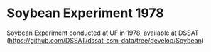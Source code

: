 # Soybean Experiment 1978 
Soybean Experiment conducted at UF in 1978, available at DSSAT (https://github.com/DSSAT/dssat-csm-data/tree/develop/Soybean)
